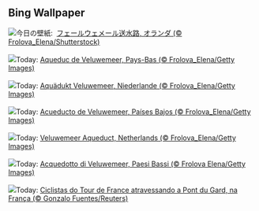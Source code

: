 ## Bing Wallpaper
![](https://www.bing.com/th?id=OHR.HalfwayBoats_JA-JP0449681577_UHD.jpg&w=1000)今日の壁紙: &nbsp;[フェールウェメール送水路, オランダ (© Frolova_Elena/Shutterstock)](https://www.bing.com/th?id=OHR.HalfwayBoats_JA-JP0449681577_UHD.jpg)
<br><br/>
![](https://www.bing.com/th?id=OHR.HalfwayBoats_FR-FR9069255217_UHD.jpg&w=1000)Today: [Aqueduc de Veluwemeer, Pays-Bas (© Frolova_Elena/Getty Images)](https://www.bing.com/th?id=OHR.HalfwayBoats_FR-FR9069255217_UHD.jpg)
<br><br/>
![](https://www.bing.com/th?id=OHR.HalfwayBoats_DE-DE4239098314_UHD.jpg&w=1000)Today: [Aquädukt Veluwemeer, Niederlande (© Frolova_Elena/Getty Images)](https://www.bing.com/th?id=OHR.HalfwayBoats_DE-DE4239098314_UHD.jpg)
<br><br/>
![](https://www.bing.com/th?id=OHR.HalfwayBoats_ES-ES5466545154_UHD.jpg&w=1000)Today: [Acueducto de Veluwemeer, Países Bajos (© Frolova_Elena/Getty Images)](https://www.bing.com/th?id=OHR.HalfwayBoats_ES-ES5466545154_UHD.jpg)
<br><br/>
![](https://www.bing.com/th?id=OHR.HalfwayBoats_EN-GB2866827460_UHD.jpg&w=1000)Today: [Veluwemeer Aqueduct, Netherlands (© Frolova_Elena/Getty Images)](https://www.bing.com/th?id=OHR.HalfwayBoats_EN-GB2866827460_UHD.jpg)
<br><br/>
![](https://www.bing.com/th?id=OHR.HalfwayBoats_IT-IT1946510861_UHD.jpg&w=1000)Today: [Acquedotto di Veluwemeer, Paesi Bassi (© Frolova Elena/Getty Images)](https://www.bing.com/th?id=OHR.HalfwayBoats_IT-IT1946510861_UHD.jpg)
<br><br/>
![](https://www.bing.com/th?id=OHR.PelotonPont_PT-BR5941556795_UHD.jpg&w=1000)Today: [Ciclistas do Tour de France atravessando a Pont du Gard, na França (© Gonzalo Fuentes/Reuters)](https://www.bing.com/th?id=OHR.PelotonPont_PT-BR5941556795_UHD.jpg)
<br><br/>
